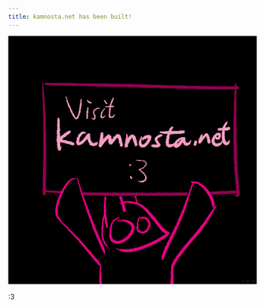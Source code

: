 ```yaml
---
title: kamnosta.net has been built!
---
```


![240524_visit_kamnosta_net.png](/imgs_posts/240524_visit_kamnosta_net.png)

:3
